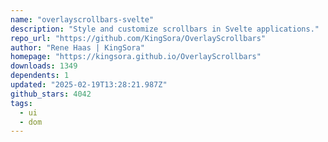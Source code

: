 ```yaml
---
name: "overlayscrollbars-svelte"
description: "Style and customize scrollbars in Svelte applications."
repo_url: "https://github.com/KingSora/OverlayScrollbars"
author: "Rene Haas | KingSora"
homepage: "https://kingsora.github.io/OverlayScrollbars"
downloads: 1349
dependents: 1
updated: "2025-02-19T13:28:21.987Z"
github_stars: 4042
tags: 
  - ui
  - dom
---
```

